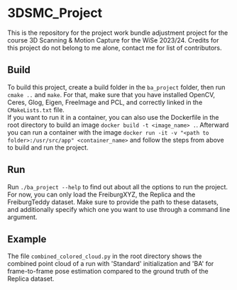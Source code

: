 # 3DSMC_Project

This is the repository for the project work bundle adjustment project for the course 3D Scanning & Motion Capture for the WiSe 2023/24. Credits for this project do not belong to me alone, contact me for list of contributors. 

## Build
To build this project, create a build folder in the ```ba_project``` folder, then run ```cmake ..``` and ```make```. For that, make sure that you have installed OpenCV, Ceres, Glog, Eigen, FreeImage and PCL, and correctly linked in the ```CMakeLists.txt``` file. <br>
If you want to run it in a container, you can also use the Dockerfile in the root directory to build an image ```docker build -t <image_name> .```. Afterward you can run a container with the image ```docker run -it -v "<path to folder>:/usr/src/app" <container_name>``` and follow the steps from above to build and run the project. 


## Run
Run ```./ba_project --help``` to find out about all the options to run the project. For now, you can only load the FreiburgXYZ, the Replica and the FreiburgTeddy dataset. Make sure to provide the path to these datasets, and additionally specify which one you want to use through a command line argument.

## Example
The file ```combined_colored_cloud.py``` in the root directory shows the combined point cloud of a run with 'Standard' initialization and 'BA' for frame-to-frame pose estimation compared to the ground truth of the Replica dataset. 